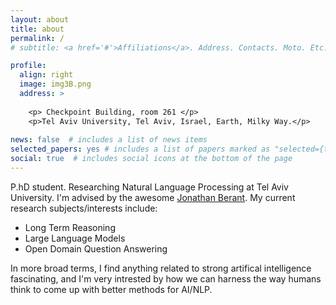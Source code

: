 ```yaml
---
layout: about
title: about
permalink: /
# subtitle: <a href='#'>Affiliations</a>. Address. Contacts. Moto. Etc.

profile:
  align: right
  image: img3B.png
  address: >
    
    <p> Checkpoint Building, room 261 </p>
    <p>Tel Aviv University, Tel Aviv, Israel, Earth, Milky Way.</p>
    
news: false  # includes a list of news items
selected_papers: yes # includes a list of papers marked as "selected={true}"
social: true  # includes social icons at the bottom of the page
---
```

P.hD student. Researching Natural Language Processing at Tel Aviv University. I'm advised by the awesome [Jonathan Berant](https://www.cs.tau.ac.il/~joberant/).
My current research subjects/interests include: 
- Long Term Reasoning
- Large Language Models
- Open Domain Question Answering


In more broad terms, I find anything related to strong artifical intelligence fascinating, and I'm very intrested by how we can harness the way humans think to come up with better methods for AI/NLP.

